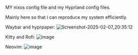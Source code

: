 MY nixos config file and my  Hyprland config files.

Mainly here so that i can reproduce my system efficiently.

Waybar and hyprpaper:
![Screenshot-2025-02-07_20:35:12](https://github.com/user-attachments/assets/a5c3c881-6273-48ca-9482-2dacde503d68)


Kitty and Rofi:
![image](https://github.com/user-attachments/assets/eab69729-2fa6-4d5d-a97a-ecf48a696ccf)


Neovim:
![image](https://github.com/user-attachments/assets/e8bfb434-02ef-4557-be2f-f926bc863fa4)

